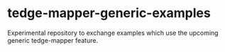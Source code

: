 # tedge-mapper-generic-examples

Experimental repository to exchange examples which use the upcoming generic tedge-mapper feature.
